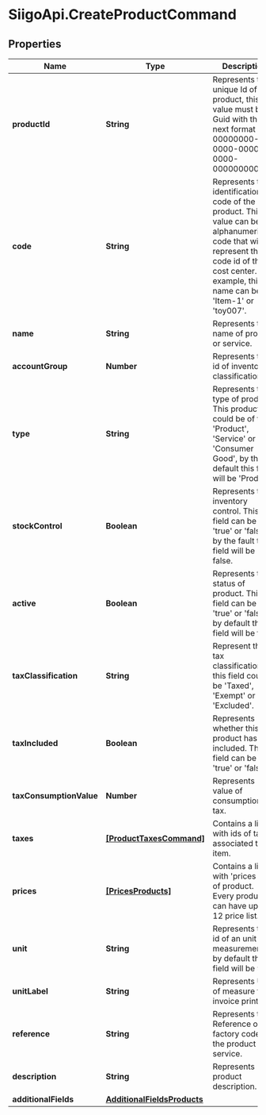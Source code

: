 # SiigoApi.CreateProductCommand

## Properties

Name | Type | Description | Notes
------------ | ------------- | ------------- | -------------
**productId** | **String** | Represents the unique Id of product, this value must be a Guid  with the next format 00000000-0000-0000-0000-000000000000. | [optional] 
**code** | **String** | Represents the identification code of the product. This value can be an alphanumeric  code that will represent the code id of the cost center.  For example, this name can be &#39;Item-1&#39; or &#39;toy007&#39;. | [optional] 
**name** | **String** | Represents the name of product or service. | [optional] 
**accountGroup** | **Number** | Represents the id of inventory classification. | [optional] 
**type** | **String** | Represents the type of product. This product could be of type &#39;Product&#39;, &#39;Service&#39; or &#39;Consumer Good&#39;,  by the default this field will be &#39;Product&#39;. | [optional] 
**stockControl** | **Boolean** | Represents the inventory control.  This field can be &#39;true&#39; or &#39;false&#39;, by the fault this field will be false. | [optional] 
**active** | **Boolean** | Represents the status of product.  This field can be &#39;true&#39; or &#39;false&#39;, by default this field will be true. | [optional] 
**taxClassification** | **String** | Represent the tax classification, this field could be &#39;Taxed&#39;, &#39;Exempt&#39; or &#39;Excluded&#39;. | [optional] 
**taxIncluded** | **Boolean** | Represents whether this product has VAT included.  This field can be &#39;true&#39; or &#39;false&#39;. | [optional] 
**taxConsumptionValue** | **Number** | Represents value of consumption tax. | [optional] 
**taxes** | [**[ProductTaxesCommand]**](ProductTaxesCommand.md) | Contains a list with ids of taxes associated to item. | [optional] 
**prices** | [**[PricesProducts]**](PricesProducts.md) | Contains a list with &#39;prices list&#39; of product. Every product can have up to 12 price list. | [optional] 
**unit** | **String** | Represents the id of an unit of measurement, by default this field will be 94. | [optional] 
**unitLabel** | **String** | Represents Unit of measure for invoice printing. | [optional] 
**reference** | **String** | Represents the Reference or factory code of the product or service. | [optional] 
**description** | **String** | Represents product description. | [optional] 
**additionalFields** | [**AdditionalFieldsProducts**](AdditionalFieldsProducts.md) |  | [optional] 



